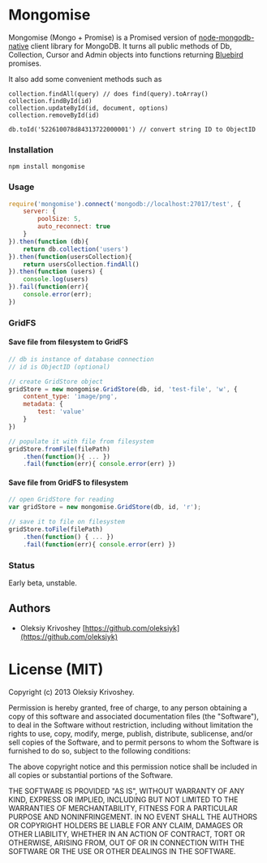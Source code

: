 # Mongomise

Mongomise (Mongo + Promise) is a Promised version of [node-mongodb-native](https://github.com/mongodb/node-mongodb-native) client library for MongoDB. It turns all public methods of Db, Collection, Cursor and Admin objects into functions returning [Bluebird](https://github.com/petkaantonov/bluebird) promises.

It also add some convenient methods such as

```
collection.findAll(query) // does find(query).toArray()
collection.findById(id)
collection.updateById(id, document, options)
collection.removeById(id)

db.toId('522610078d84313722000001') // convert string ID to ObjectID
```

### Installation

```
npm install mongomise
```

### Usage

```javascript
require('mongomise').connect('mongodb://localhost:27017/test', {
    server: {
        poolSize: 5,
        auto_reconnect: true
    }
}).then(function (db){
    return db.collection('users')
}).then(function(usersCollection){
    return usersCollection.findAll()
}).then(function (users) {
    console.log(users)
}).fail(function(err){
    console.error(err);
})
```

### GridFS

#### Save file from filesystem to GridFS
```javascript
// db is instance of database connection
// id is ObjectID (optional)

// create GridStore object
gridStore = new mongomise.GridStore(db, id, 'test-file', 'w', {
    content_type: 'image/png',
    metadata: {
        test: 'value'
    }
})

// populate it with file from filesystem
gridStore.fromFile(filePath)
    .then(function(){ ... })
    .fail(function(err){ console.error(err) })

```

#### Save file from GridFS to filesystem
```javascript
// open GridStore for reading
var gridStore = new mongomise.GridStore(db, id, 'r');

// save it to file on filesystem
gridStore.toFile(filePath)
    .then(function() { ... })
    .fail(function(err){ console.error(err) })
```

### Status
Early beta, unstable.

## Authors

* Oleksiy Krivoshey [https://github.com/oleksiyk](https://github.com/oleksiyk)

# License (MIT)

Copyright (c) 2013 Oleksiy Krivoshey.

Permission is hereby granted, free of charge, to any person
obtaining a copy of this software and associated documentation
files (the "Software"), to deal in the Software without
restriction, including without limitation the rights to use,
copy, modify, merge, publish, distribute, sublicense, and/or sell
copies of the Software, and to permit persons to whom the
Software is furnished to do so, subject to the following
conditions:

The above copyright notice and this permission notice shall be
included in all copies or substantial portions of the Software.

THE SOFTWARE IS PROVIDED "AS IS", WITHOUT WARRANTY OF ANY KIND,
EXPRESS OR IMPLIED, INCLUDING BUT NOT LIMITED TO THE WARRANTIES
OF MERCHANTABILITY, FITNESS FOR A PARTICULAR PURPOSE AND
NONINFRINGEMENT. IN NO EVENT SHALL THE AUTHORS OR COPYRIGHT
HOLDERS BE LIABLE FOR ANY CLAIM, DAMAGES OR OTHER LIABILITY,
WHETHER IN AN ACTION OF CONTRACT, TORT OR OTHERWISE, ARISING
FROM, OUT OF OR IN CONNECTION WITH THE SOFTWARE OR THE USE OR
OTHER DEALINGS IN THE SOFTWARE.

